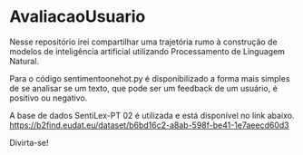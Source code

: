 # AvaliacaoUsuario

Nesse repositório irei compartilhar uma trajetória rumo à construção de modelos de inteligência artificial 
utilizando Processamento de Linguagem Natural. 

Para o código sentimentoonehot.py é disponibilizado a forma mais simples de se analisar se um texto, que pode
ser um feedback de um usuário, é positivo ou negativo. 

A base de dados SentiLex-PT 02 é utilizada e está disponível no link abaixo. 
https://b2find.eudat.eu/dataset/b6bd16c2-a8ab-598f-be41-1e7aeecd60d3

Divirta-se!
